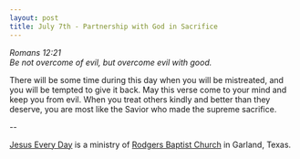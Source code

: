 ```yaml
---
layout: post
title: July 7th - Partnership with God in Sacrifice
---
```


_Romans 12:21  
Be not overcome of evil, but overcome evil with good._

There will be some time during this day when you will be
mistreated, and you will be tempted to give it back. May this verse
come to your mind and keep you from evil. When you treat others
kindly and better than they deserve, you are most like the Savior who
made the supreme sacrifice.

 --

<a href=http://jesuseveryday.net>Jesus Every Day</a> is a ministry of <a href=http://rodgersbaptist.net>Rodgers Baptist Church</a> in Garland, Texas.
